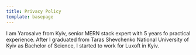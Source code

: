 ```yaml
---
title: Privacy Policy
template: basepage
---
```


I am Yarosalve from Kyiv, senior MERN stack expert with 5 years fo practical experience.
After I graduated from Taras Shevchenko National University of Kyiv as Bachelor of Science, I started to work for Luxoft in Kyiv.

